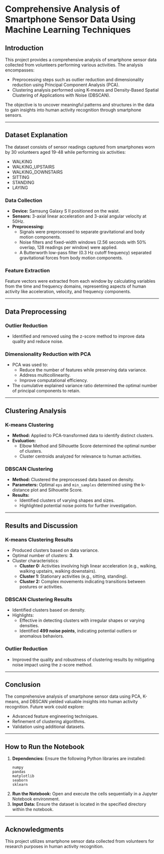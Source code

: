 # Comprehensive Analysis of Smartphone Sensor Data Using Machine Learning Techniques

## Introduction
This project provides a comprehensive analysis of smartphone sensor data collected from volunteers performing various activities. The analysis encompasses:
- Preprocessing steps such as outlier reduction and dimensionality reduction using Principal Component Analysis (PCA).
- Clustering analysis performed using K-means and Density-Based Spatial Clustering of Applications with Noise (DBSCAN).

The objective is to uncover meaningful patterns and structures in the data to gain insights into human activity recognition through smartphone sensors.

---

## Dataset Explanation
The dataset consists of sensor readings captured from smartphones worn by 30 volunteers aged 19-48 while performing six activities:
- WALKING
- WALKING_UPSTAIRS
- WALKING_DOWNSTAIRS
- SITTING
- STANDING
- LAYING

### Data Collection
- **Device:** Samsung Galaxy S II positioned on the waist.
- **Sensors:** 3-axial linear acceleration and 3-axial angular velocity at 50Hz.
- **Preprocessing:**
  - Signals were preprocessed to separate gravitational and body motion components.
  - Noise filters and fixed-width windows (2.56 seconds with 50% overlap, 128 readings per window) were applied.
  - A Butterworth low-pass filter (0.3 Hz cutoff frequency) separated gravitational forces from body motion components.

### Feature Extraction
Feature vectors were extracted from each window by calculating variables from the time and frequency domains, representing aspects of human activity like acceleration, velocity, and frequency components.

---

## Data Preprocessing
### Outlier Reduction
- Identified and removed using the z-score method to improve data quality and reduce noise.

### Dimensionality Reduction with PCA
- PCA was used to:
  - Reduce the number of features while preserving data variance.
  - Address multicollinearity.
  - Improve computational efficiency.
- The cumulative explained variance ratio determined the optimal number of principal components to retain.

---

## Clustering Analysis
### K-means Clustering
- **Method:** Applied to PCA-transformed data to identify distinct clusters.
- **Evaluation:**
  - Elbow Method and Silhouette Score determined the optimal number of clusters.
  - Cluster centroids analyzed for relevance to human activities.

### DBSCAN Clustering
- **Method:** Clustered the preprocessed data based on density.
- **Parameters:** Optimal `eps` and `min_samples` determined using the k-distance plot and Silhouette Score.
- **Results:**
  - Identified clusters of varying shapes and sizes.
  - Highlighted potential noise points for further investigation.

---

## Results and Discussion
### K-means Clustering Results
- Produced clusters based on data variance.
- Optimal number of clusters: **3**.
- Cluster characteristics:
  - **Cluster 0:** Activities involving high linear acceleration (e.g., walking, walking upstairs, walking downstairs).
  - **Cluster 1:** Stationary activities (e.g., sitting, standing).
  - **Cluster 2:** Complex movements indicating transitions between postures or activities.

### DBSCAN Clustering Results
- Identified clusters based on density.
- Highlights:
  - Effective in detecting clusters with irregular shapes or varying densities.
  - Identified **499 noise points**, indicating potential outliers or anomalous behaviors.

### Outlier Reduction
- Improved the quality and robustness of clustering results by mitigating noise impact using the z-score method.

---

## Conclusion
The comprehensive analysis of smartphone sensor data using PCA, K-means, and DBSCAN yielded valuable insights into human activity recognition. Future work could explore:
- Advanced feature engineering techniques.
- Refinement of clustering algorithms.
- Validation using additional datasets.

---

## How to Run the Notebook
1. **Dependencies:** Ensure the following Python libraries are installed:
   ```
   numpy
   pandas
   matplotlib
   seaborn
   sklearn
   ```
2. **Run the Notebook:** Open and execute the cells sequentially in a Jupyter Notebook environment.
3. **Input Data:** Ensure the dataset is located in the specified directory within the notebook.

---

## Acknowledgments
This project utilizes smartphone sensor data collected from volunteers for research purposes in human activity recognition.
